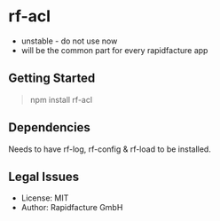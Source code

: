 # rf-acl

* unstable - do not use now
* will be the common part for every rapidfacture app


## Getting Started

> npm install rf-acl


## Dependencies

Needs to have rf-log, rf-config & rf-load to be installed.


## Legal Issues
* License: MIT
* Author: Rapidfacture GmbH
